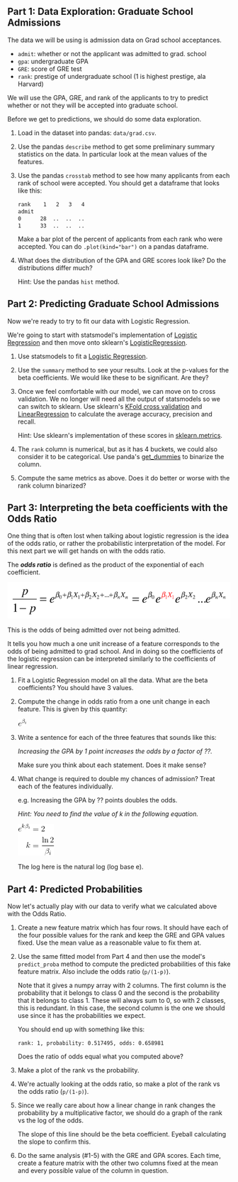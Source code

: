 ## Part 1: Data Exploration: Graduate School Admissions

The data we will be using is admission data on Grad school acceptances.

* `admit`: whether or not the applicant was admitted to grad. school
* `gpa`: undergraduate GPA
* `GRE`: score of GRE test
* `rank`: prestige of undergraduate school (1 is highest prestige, ala Harvard)

We will use the GPA, GRE, and rank of the applicants to try to predict whether or not they will be accepted into graduate school.

Before we get to predictions, we should do some data exploration.

1. Load in the dataset into pandas: `data/grad.csv`.

2. Use the pandas `describe` method to get some preliminary summary statistics on the data. In particular look at the mean values of the features.

3. Use the pandas `crosstab` method to see how many applicants from each rank of school were accepted. You should get a dataframe that looks like this:

    ```
    rank    1   2   3   4
    admit
    0      28  ..  ..  ..
    1      33  ..  ..  ..
    ```

    Make a bar plot of the percent of applicants from each rank who were accepted. You can do `.plot(kind="bar")` on a pandas dataframe.

4. What does the distribution of the GPA and GRE scores look like? Do the distributions differ much?

    Hint: Use the pandas `hist` method.


## Part 2: Predicting Graduate School Admissions

Now we're ready to try to fit our data with Logistic Regression.

We're going to start with statsmodel's implementation of [Logistic Regression](http://statsmodels.sourceforge.net/stable/generated/statsmodels.discrete.discrete_model.Logit.html) and then move onto sklearn's [LogisticRegression](http://scikit-learn.org/stable/modules/generated/sklearn.linear_model.LogisticRegression.html).

1. Use statsmodels to fit a [Logistic Regression](http://statsmodels.sourceforge.net/stable/generated/statsmodels.discrete.discrete_model.Logit.html).

2. Use the `summary` method to see your results. Look at the p-values for the beta coefficients. We would like these to be significant. Are they?

3. Once we feel comfortable with our model, we can move on to cross validation. We no longer will need all the output of statsmodels so we can switch to sklearn. Use sklearn's [KFold cross validation](http://scikit-learn.org/stable/modules/generated/sklearn.cross_validation.KFold.html) and [LinearRegression](http://scikit-learn.org/stable/modules/generated/sklearn.linear_model.LogisticRegression.html) to calculate the average accuracy, precision and recall.

    Hint: Use sklearn's implementation of these scores in [sklearn.metrics](http://scikit-learn.org/stable/modules/classes.html#module-sklearn.metrics).

4. The `rank` column is numerical, but as it has 4 buckets, we could also consider it to be categorical. Use panda's [get_dummies](http://pandas.pydata.org/pandas-docs/stable/generated/pandas.core.reshape.get_dummies.html) to binarize the column.

5. Compute the same metrics as above. Does it do better or worse with the rank column binarized?


## Part 3: Interpreting the beta coefficients with the Odds Ratio

One thing that is often lost when talking about logistic regression is the idea of the odds ratio, or rather the probabilistic interpretation of the model. For this next part we will get hands on with the odds ratio.

The ***odds ratio*** is defined as the product of the exponential of each coefficient.

![](images/odds_ratio.png)

This is the odds of being admitted over not being admitted.

It tells you how much a one unit increase of a feature corresponds to the odds of being admitted to grad school. And in doing so the coefficients of the logistic regression can be interpreted similarly to the coefficients of linear regression.

1. Fit a Logistic Regression model on all the data. What are the beta coefficients? You should have 3 values.

2. Compute the change in odds ratio from a one unit change in each feature. This is given by this quantity:

    ![](images/odds.png)

3. Write a sentence for each of the three features that sounds like this:

    *Increasing the GPA by 1 point increases the odds by a factor of ??.*

    Make sure you think about each statement. Does it make sense?

4. What change is required to double my chances of admission? Treat each of the features individually.

    e.g. Increasing the GPA by ?? points doubles the odds.

    *Hint: You need to find the value of k in the following equation.*

    ![](images/odds_double.png)

    The log here is the natural log (log base e).

## Part 4: Predicted Probabilities

Now let's actually play with our data to verify what we calculated above with the Odds Ratio.

1. Create a new feature matrix which has four rows. It should have each of the four possible values for the rank and keep the GRE and GPA values fixed. Use the mean value as a reasonable value to fix them at.

2. Use the same fitted model from Part 4 and then use the model's `predict_proba` method to compute the predicted probabilities of this fake feature matrix. Also include the odds ratio (`p/(1-p)`).

    Note that it gives a numpy array with 2 columns. The first column is the probability that it belongs to class 0 and the second is the probability that it belongs to class 1. These will always sum to 0, so with 2 classes, this is redundant. In this case, the second column is the one we should use since it has the probabilities we expect.

    You should end up with something like this:

    ```
    rank: 1, probability: 0.517495, odds: 0.658981
    ```

    Does the ratio of odds equal what you computed above?

3. Make a plot of the rank vs the probability.

4. We're actually looking at the odds ratio, so make a plot of the rank vs the odds ratio (`p/(1-p)`).

5. Since we really care about how a linear change in rank changes the probability by a multiplicative factor, we should do a graph of the rank vs the log of the odds.

    The slope of this line should be the beta coefficient. Eyeball calculating the slope to confirm this.

6. Do the same analysis (#1-5) with the GRE and GPA scores. Each time, create a feature matrix with the other two columns fixed at the mean and every possible value of the column in question.

